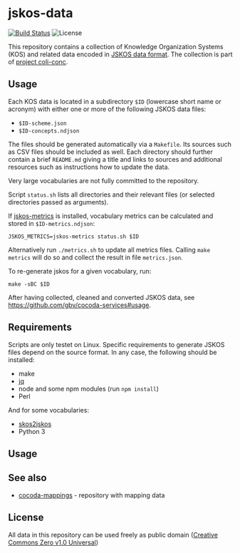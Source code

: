 # jskos-data

[![Build Status](https://travis-ci.com/gbv/jskos-data.svg?branch=master)](https://travis-ci.com/gbv/jskos-data)
![License](https://img.shields.io/github/license/gbv/jskos-data.svg)

This repository contains a collection of Knowledge Organization Systems (KOS) and related data encoded in [JSKOS data format](https://gbv.github.io/jskos/). The collection is part of [project coli-conc](https://coli-conc.gbv.de/).

## Usage

Each KOS data is located in a subdirectory `$ID` (lowercase short name or acronym) with either one or more of the following JSKOS data files:

* `$ID-scheme.json`
* `$ID-concepts.ndjson`

The files should be generated automatically via a `Makefile`. Its sources such as CSV files should be included as well. Each directory should further contain a brief `README.md` giving a title and links to sources and additional resources such as instructions how to update the data.

Very large vocabularies are not fully committed to the repository.

Script `status.sh` lists all directories and their relevant files (or selected directories passed as arguments).

If [jskos-metrics](https://github.com/gbv/jskos-metrics) is installed, vocabulary metrics can be calculated and stored in `$ID-metrics.ndjson`:

    JSKOS_METRICS=jskos-metrics status.sh $ID

Alternatively run `./metrics.sh` to update all metrics files. Calling `make metrics` will do so and collect the result in file `metrics.json`.

To re-generate jskos for a given vocabulary, run:

    make -sBC $ID

After having collected, cleaned and converted JSKOS data, see <https://github.com/gbv/cocoda-services#usage>.

## Requirements

Scripts are only testet on Linux. Specific requirements to generate JSKOS files depend on the source format. In any case, the following should be installed:

* make
* [jq](https://stedolan.github.io/jq/)
* node and some npm modules (run `npm install`)
* Perl

And for some vocabularies:

* [skos2jskos](https://metacpan.org/pod/App::skos2jskos)
* Python 3

## Usage

## See also

* [cocoda-mappings](https://github.com/gbv/cocoda-mappings/) - repository with mapping data

## License

All data in this repository can be used freely as public domain ([Creative Commons Zero v1.0 Universal](https://creativecommons.org/publicdomain/zero/1.0/))

